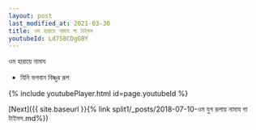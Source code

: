 ```yaml
---
layout: post
last_modified_at: 2021-03-30
title: ওম হারায়ে নামায গা টাইমস
youtubeId: Ld75BCDgGBY
---
```

 
 
 ওম হারায়ে নামায  
 
 -  যিনি ভগবান বিষ্ণুর রূপ 
 
  
 
  
 
 
 
 
 
 


{% include youtubePlayer.html id=page.youtubeId %}
 
[Next]({{ site.baseurl }}{% link  split1/_posts/2018-07-10-ওম যুগ রূপায় নামায গা টাইমস.md%})
 
